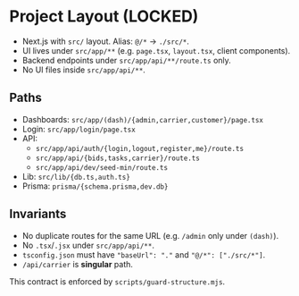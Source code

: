# Project Layout (LOCKED)

- Next.js with `src/` layout. Alias: `@/*` → `./src/*`.
- UI lives under `src/app/**` (e.g. `page.tsx`, `layout.tsx`, client components).
- Backend endpoints under `src/app/api/**/route.ts` only.
- No UI files inside `src/app/api/**`.

## Paths
- Dashboards: `src/app/(dash)/{admin,carrier,customer}/page.tsx`
- Login: `src/app/login/page.tsx`
- API:
  - `src/app/api/auth/{login,logout,register,me}/route.ts`
  - `src/app/api/{bids,tasks,carrier}/route.ts`
  - `src/app/api/dev/seed-min/route.ts`
- Lib: `src/lib/{db.ts,auth.ts}`
- Prisma: `prisma/{schema.prisma,dev.db}`

## Invariants
- No duplicate routes for the same URL (e.g. `/admin` only under `(dash)`).
- No `.tsx`/`.jsx` under `src/app/api/**`.
- `tsconfig.json` must have `"baseUrl": "."` and `"@/*": ["./src/*"]`.
- `/api/carrier` is **singular** path.

This contract is enforced by `scripts/guard-structure.mjs`.
